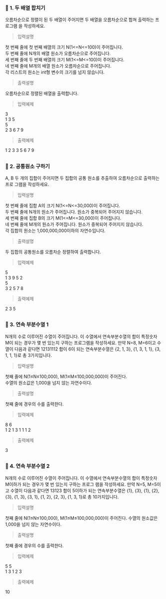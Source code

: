### 🐯 1. 두 배열 합치기

오름차순으로 정렬이 된 두 배열이 주어지면 두 배열을 오름차순으로 합쳐 출력하는 프로그램 을 작성하세요.

> 입력설명

첫 번째 줄에 첫 번째 배열의 크기 N(1<=N<=100)이 주어집니다.  
두 번째 줄에 N개의 배열 원소가 오름차순으로 주어집니다.  
세 번째 줄에 두 번째 배열의 크기 M(1<=M<=100)이 주어집니다.  
네 번째 줄에 M개의 배열 원소가 오름차순으로 주어집니다.  
각 리스트의 원소는 int형 변수의 크기를 넘지 않습니다.

> 출력설명

오름차순으로 정렬된 배열을 출력합니다.

> 입력예제

3  
1 3 5  
5  
2 3 6 7 9

> 출력예제

1 2 3 3 5 6 7 9

##

### 🐯 2. 공통원소 구하기

A, B 두 개의 집합이 주어지면 두 집합의 공통 원소를 추출하여 오름차순으로 출력하는 프로 그램을 작성하세요.

> 입력설명

첫 번째 줄에 집합 A의 크기 N(1<=N<=30,000)이 주어집니다.  
두 번째 줄에 N개의 원소가 주어집니다. 원소가 중복되어 주어지지 않습니다.  
세 번째 줄에 집합 B의 크기 M(1<=M<=30,000)이 주어집니다.  
네 번째 줄에 M개의 원소가 주어집니다. 원소가 중복되어 주어지지 않습니다.  
각 집합의 원소는 1,000,000,000이하의 자연수입니다.

> 출력설명

두 집합의 공통원소를 오름차순 정렬하여 출력합니다.

> 입력예제

5  
1 3 9 5 2  
5  
3 2 5 7 8

> 출력예제

2 3 5

##

### 🐯 3. 연속 부분수열 1

N개의 수로 이루어진 수열이 주어집니다.
이 수열에서 연속부분수열의 합이 특정숫자 M이 되는 경우가 몇 번 있는지 구하는 프로그램을 작성하세요.
만약 N=8, M=6이고 수열이 다음과 같다면
12131112
합이 6이 되는 연속부분수열은 {2, 1, 3}, {1, 3, 1, 1}, {3, 1, 1, 1}로 총 3가지입니다.

> 입력설명

첫째 줄에 N(1≤N≤100,000), M(1≤M≤100,000,000)이 주어진다.  
수열의 원소값은 1,000을 넘지 않는 자연수이다.

> 출력설명

첫째 줄에 경우의 수를 출력한다.

> 입력예제

8 6  
1 2 1 3 1 1 1 2

> 출력예제

3

##

### 🐯 4. 연속 부분수열 2

N개의 수로 이루어진 수열이 주어집니다.
이 수열에서 연속부분수열의 합이 특정숫자 M이하가 되는 경우가 몇 번 있는지 구하는 프로그 램을 작성하세요.
만약 N=5, M=5이고 수열이 다음과 같다면
13123
합이 5이하가 되는 연속부분수열은 {1}, {3}, {1}, {2}, {3}, {1, 3}, {3, 1}, {1, 2}, {2, 3}, {1, 3, 1}로 총 10가지입니다.

> 입력설명

첫째 줄에 N(1≤N≤100,000), M(1≤M≤100,000,000)이 주어진다. 수열의 원소값은 1,000을 넘지 않는 자연수이다.

> 출력설명

첫째 줄에 경우의 수를 출력한다.

> 입력예제

5 5  
1 3 1 2 3

> 출력예제

10

##
